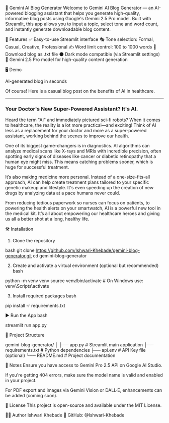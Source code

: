 📝 Gemini AI Blog Generator
Welcome to Gemini AI Blog Generator — an AI-powered blogging assistant that helps you generate high-quality, informative blog posts using Google's Gemini 2.5 Pro model. Built with Streamlit, this app allows you to input a topic, select tone and word count, and instantly generate downloadable blog content.

🚀 Features
    ✅ Easy-to-use Streamlit interface
    🎭 Tone selection: Formal, Casual, Creative, Professional
    ✍️ Word limit control: 100 to 1000 words
    📩 Download blog as .txt file
    🌑 Dark mode compatible (via Streamlit settings)
    💬 Gemini 2.5 Pro model for high-quality content generation
    
    
🖥️ Demo

AI-generated blog in seconds

Of course! Here is a casual blog post on the benefits of AI in healthcare.

***

### Your Doctor's New Super-Powered Assistant? It's AI.

Heard the term "AI" and immediately pictured sci-fi robots? When it comes to healthcare, the reality is a lot more practical—and exciting! Think of AI less as a replacement for your doctor and more as a super-powered assistant, working behind the scenes to improve our health.

One of its biggest game-changers is in diagnostics. AI algorithms can analyze medical scans like X-rays and MRIs with incredible precision, often spotting early signs of diseases like cancer or diabetic retinopathy that a human eye might miss. This means catching problems sooner, which is huge for successful treatment.

It’s also making medicine more personal. Instead of a one-size-fits-all approach, AI can help create treatment plans tailored to your specific genetic makeup and lifestyle. It's even speeding up the creation of new drugs by analyzing data at a pace humans never could.

From reducing tedious paperwork so nurses can focus on patients, to powering the health alerts on your smartwatch, AI is a powerful new tool in the medical kit. It’s all about empowering our healthcare heroes and giving us all a better shot at a long, healthy life.



🛠️ Installation
1. Clone the repository
   
bash
git clone https://github.com/Ishwari-Khebade/gemini-blog-generator.git
cd gemini-blog-generator


2. Create and activate a virtual environment (optional but recommended)
bash

python -m venv venv
source venv/bin/activate  # On Windows use: venv\Scripts\activate

3. Install required packages
bash

pip install -r requirements.txt


▶️ Run the App
bash

streamlit run app.py

📁 Project Structure

gemini-blog-generator/
│
├── app.py              # Streamlit main application
├── requirements.txt    # Python dependencies
├── api.env             # API Key file (optional)
└── README.md           # Project documentation


📌 Notes
Ensure you have access to Gemini Pro 2.5 API on Google AI Studio.

If you're getting 404 errors, make sure the model name is valid and enabled in your project.

For PDF export and images via Gemini Vision or DALL·E, enhancements can be added (coming soon).

📃 License
This project is open-source and available under the MIT License.

👩‍💻 Author
Ishwari Khebade
🔗 GitHub: @Ishwari-Khebade
